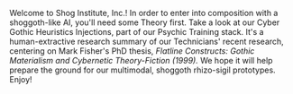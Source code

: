 Welcome to Shog Institute, Inc.! 
In order to enter into composition with a shoggoth-like AI,
you'll need some Theory first.
Take a look at our Cyber Gothic Heuristics Injections,
part of our Psychic Training stack.
It's a human-extractive research summary
of our Technicians' recent research,
centering on Mark Fisher's PhD thesis,
_Flatline Constructs: Gothic Materialism and Cybernetic Theory-Fiction (1999)._
We hope it will help prepare the ground
for our multimodal, shoggoth rhizo-sigil prototypes.
Enjoy!
